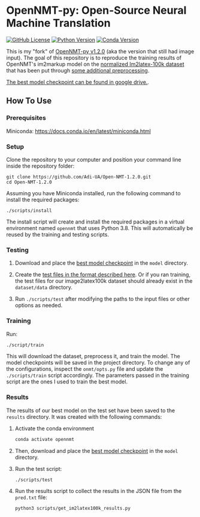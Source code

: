 # OpenNMT-py: Open-Source Neural Machine Translation

[![GitHub License](https://img.shields.io/badge/License-MIT-blue.svg)](LICENSE)
[![Python Version](https://img.shields.io/badge/Python-3.8-brightgreen)](https://www.python.org/downloads/release/python-380/)
[![Conda Version](https://img.shields.io/badge/Miniconda-Latest-red)](https://docs.conda.io/en/latest/miniconda.html)

This is my "fork" of [OpenNMT-py v1.2.0](https://github.com/OpenNMT/OpenNMT-py/tree/v1.2.0) (aka the version that still had image input). The goal of this repository is to reproduce the training results of OpenNMT's im2markup model on the [normalized Im2latex-100k dataset](https://im2markup.yuntiandeng.com/data/) that has been put through [some additional preprocessing](https://github.com/Adi-UA/Open-NMT-1.2.0/blob/main/scripts/download_and_extract_data.py#L64-L90).

[The best model checkpoint can be found in google drive.](https://drive.google.com/drive/folders/12MvCNaQNJaqK0UfShOrQ-CC3yQlFQAxt?usp=sharing).

## How To Use

### Prerequisites

Miniconda: https://docs.conda.io/en/latest/miniconda.html

### Setup

Clone the repository to your computer and position your command line inside the repository folder:

```
git clone https://github.com/Adi-UA/Open-NMT-1.2.0.git
cd Open-NMT-1.2.0
```

Assuming you have Miniconda installed, run the following command to install the required packages:

```
./scripts/install
```

The install script will create and install the required packages in a virtual environment named `opennmt` that uses Python 3.8. This will automatically be reused by the training and testing scripts.

### Testing

1. Download and place the [best model checkpoint](https://drive.google.com/drive/folders/12MvCNaQNJaqK0UfShOrQ-CC3yQlFQAxt?usp=sharing) in the `model` directory.

2. Create the [test files in the format described here](./docs//source/im2text.md). Or if you ran training, the test files for our image2latex100k dataset should already exist in the `dataset/data` directory.

3. Run `./scripts/test` after modifying the paths to the input files or other options as needed.

### Training

Run:

```bash
./script/train
```

This will download the dataset, preprocess it, and train the model. The model checkpoints will be saved in the project directory. To change any of the configurations, inspect the `onmt/opts.py` file and update the `./scripts/train` script accordingly. The parameters passed in the training script are the ones I used to train the best model.

### Results

The results of our best model on the test set have been saved to the `results` directory. It was created with the following commands:

1. Activate the conda environment

   ```bash
   conda activate opennmt
   ```

2. Then, download and place the [best model checkpoint](https://drive.google.com/drive/folders/12MvCNaQNJaqK0UfShOrQ-CC3yQlFQAxt?usp=sharing) in the `model` directory.

3. Run the test script:

   ```bash
   ./scripts/test
   ```

4. Run the results script to collect the results in the JSON file from the `pred.txt` file:
   ```bash
   python3 scripts/get_im2latex100k_results.py
   ```
